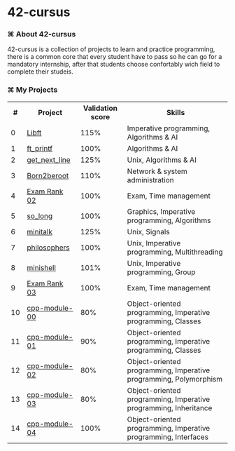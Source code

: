 # 42-cursus

</p>
<h3>⌘ About 42-cursus</h3>
<p>
  42-cursus is a collection of projects to learn and practice programming, there is a common core that every student
  have to pass so he can go for a mandatory internship, after that students choose confortably wich field to complete
  their studeis.
</p>
<h3>⌘ My Projects</h3>
<table>
  <th>#</th>
  <th>Project</th>
  <th>Validation score</th>
  <th>Skills</th>
  <tr>
    <td>0</td>
    <td><a href="https://github.com/Labrahmi/Libft">Libft</a></td>
    <td>115%</td>
    <td>Imperative programming, Algorithms & AI</td>
  </tr>
  <tr>
    <td>1</td>
    <td><a href="https://github.com/Labrahmi/ft_printf">ft_printf</a></td>
    <td>100%</td>
    <td>Algorithms & AI</td>
  </tr>
  <tr>
    <td>2</td>
    <td><a href="https://github.com/Labrahmi/get_next_line">get_next_line</a></td>
    <td>125%</td>
    <td>Unix, Algorithms & AI</td>
  </tr>
  <tr>
    <td>3</td>
    <td><a href="https://github.com/Labrahmi/born2beroot">Born2beroot</a></td>
    <td>110%</td>
    <td>Network & system administration</td>
  </tr>
  <tr>
    <td>4</td>
    <td><a href="#">Exam Rank 02</a></td>
    <td>100%</td>
    <td>Exam, Time management</td>
  </tr>
  <tr>
    <td>5</td>
    <td><a href="https://github.com/Labrahmi/so_long">so_long</a></td>
    <td>100%</td>
    <td>Graphics, Imperative programming, Algorithms</td>
  </tr>
  <tr>
    <td>6</td>
    <td><a href="https://github.com/Labrahmi/minitalk">minitalk</a></td>
    <td>125%</td>
    <td>Unix, Signals</td>
  </tr>
  <tr>
    <td>7</td>
    <td><a href="https://github.com/Labrahmi/philosophers">philosophers</a></td>
    <td>100%</td>
    <td>Unix, Imperative programming, Multithreading</td>
  </tr>
  <tr>
    <td>8</td>
    <td><a href="https://github.com/Labrahmi/minishell">minishell</a></td>
    <td>101%</td>
    <td>Unix, Imperative programming, Group</td>
  </tr>
  <tr>
    <td>9</td>
    <td><a href="https://github.com/Labrahmi/#">Exam Rank 03</a></td>
    <td>100%</td>
    <td>Exam, Time management</td>
  </tr>
  <tr>
    <td>10</td>
    <td><a href="https://github.com/Labrahmi/cpp-module-00">cpp-module-00</a></td>
    <td>80%</td>
    <td>Object-oriented programming, Imperative programming, Classes</td>
  </tr>
  <tr>
    <td>11</td>
    <td><a href="https://github.com/Labrahmi/cpp-module-01">cpp-module-01</a></td>
    <td>90%</td>
    <td>Object-oriented programming, Imperative programming, Classes</td>
  </tr>
  <tr>
    <td>12</td>
    <td><a href="https://github.com/Labrahmi/cpp-module-02">cpp-module-02</a></td>
    <td>80%</td>
    <td>Object-oriented programming, Imperative programming, Polymorphism</td>
  </tr>
  <tr>
    <td>13</td>
    <td><a href="https://github.com/Labrahmi/cpp-module-03">cpp-module-03</a></td>
    <td>80%</td>
    <td>Object-oriented programming, Imperative programming, Inheritance</td>
  </tr>
  <tr>
    <td>14</td>
    <td><a href="https://github.com/Labrahmi/cpp-module-04">cpp-module-04</a></td>
    <td>100%</td>
    <td>Object-oriented programming, Imperative programming, Interfaces</td>
  </tr>
</table>
